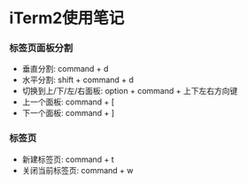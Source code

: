 # iTerm2使用笔记

### 标签页面板分割

- 垂直分割: command + d
- 水平分割: shift + command + d
- 切换到上/下/左/右面板: option + command + 上下左右方向键
- 上一个面板: command + [
- 下一个面板: command + ]

### 标签页

- 新建标签页: command + t
- 关闭当前标签页: command + w

